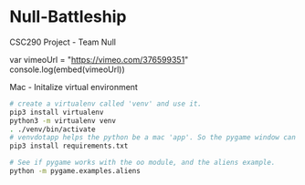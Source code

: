 # Null-Battleship
CSC290 Project - Team Null

var vimeoUrl = "https://vimeo.com/376599351"
console.log(embed(vimeoUrl))





Mac - Initalize virtual environment

```bash
# create a virtualenv called 'venv' and use it.
pip3 install virtualenv
python3 -m virtualenv venv
. ./venv/bin/activate
# venvdotapp helps the python be a mac 'app'. So the pygame window can get focus.
pip3 install requirements.txt

# See if pygame works with the oo module, and the aliens example.
python -m pygame.examples.aliens
```

